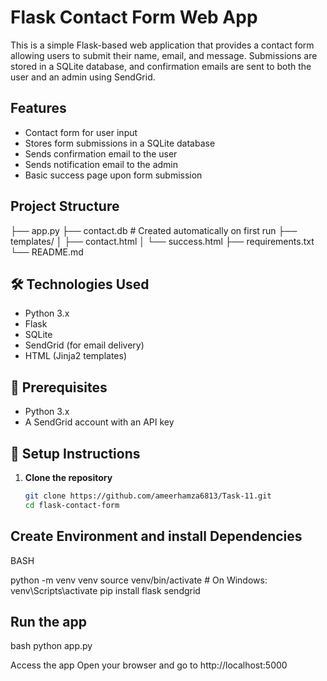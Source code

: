 # Flask Contact Form Web App

This is a simple Flask-based web application that provides a contact form allowing users to submit their name, email, and message. Submissions are stored in a SQLite database, and confirmation emails are sent to both the user and an admin using SendGrid.

##  Features

- Contact form for user input
- Stores form submissions in a SQLite database
- Sends confirmation email to the user
- Sends notification email to the admin
- Basic success page upon form submission

## Project Structure

├── app.py
├── contact.db # Created automatically on first run
├── templates/
│ ├── contact.html
│ └── success.html
├── requirements.txt
└── README.md


## 🛠️ Technologies Used

- Python 3.x
- Flask
- SQLite
- SendGrid (for email delivery)
- HTML (Jinja2 templates)

## 📝 Prerequisites

- Python 3.x
- A SendGrid account with an API key

## 🔧 Setup Instructions

1. **Clone the repository**
   ```bash
   git clone https://github.com/ameerhamza6813/Task-11.git
   cd flask-contact-form

## Create Environment and install Dependencies

BASH

python -m venv venv
source venv/bin/activate  # On Windows: venv\Scripts\activate
pip install flask sendgrid

## Run the app

bash
python app.py

Access the app
Open your browser and go to http://localhost:5000